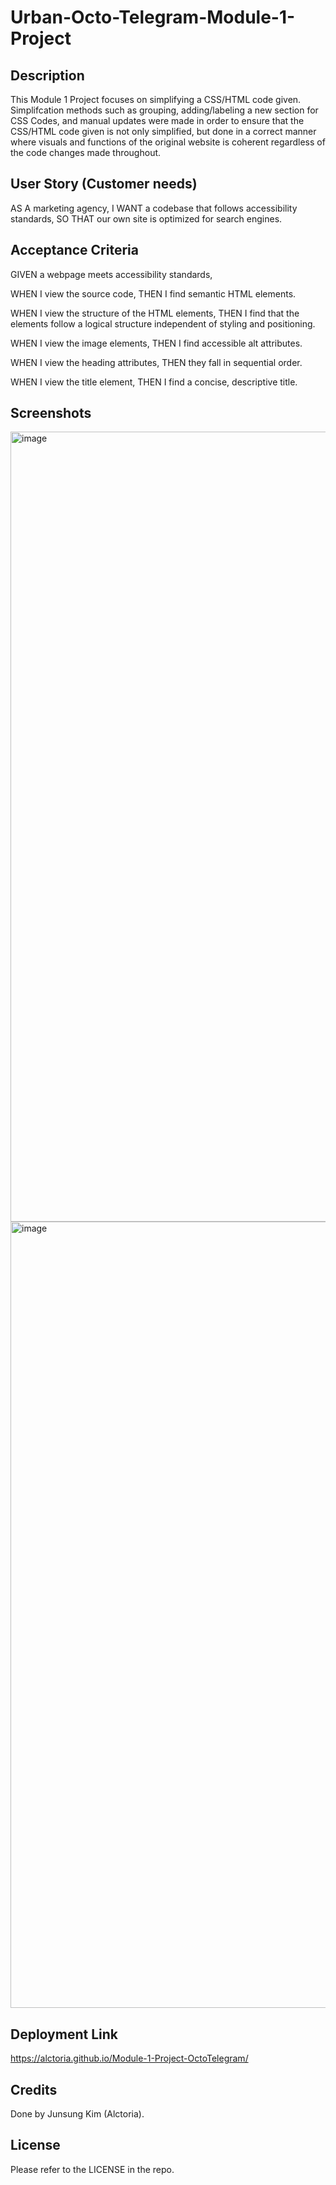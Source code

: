 # Urban-Octo-Telegram-Module-1-Project

## Description

This Module 1 Project focuses on simplifying a CSS/HTML code given. Simplifcation methods such as grouping, adding/labeling a new section for CSS Codes, and manual updates were made in order to ensure that the CSS/HTML code given is not only simplified, but done in a correct manner where visuals and functions of the original website is coherent regardless of the code changes made throughout.

## User Story (Customer needs)

AS A marketing agency,
I WANT a codebase that follows accessibility standards,
SO THAT our own site is optimized for search engines.

## Acceptance Criteria

GIVEN a webpage meets accessibility standards,

WHEN I view the source code,
THEN I find semantic HTML elements.

WHEN I view the structure of the HTML elements,
THEN I find that the elements follow a logical structure independent of styling and positioning.

WHEN I view the image elements,
THEN I find accessible alt attributes.

WHEN I view the heading attributes,
THEN they fall in sequential order.

WHEN I view the title element,
THEN I find a concise, descriptive title.

## Screenshots

<img width="1264" alt="image" src="https://github.com/Alctoria/Module-1-Project-OctoTelegram/assets/100668552/fc833a1e-d5d2-4e31-b355-45afa5a7d938">
<img width="1258" alt="image" src="https://github.com/Alctoria/Module-1-Project-OctoTelegram/assets/100668552/a8f384ce-908a-4060-b03c-05b2fc4fe84c">

## Deployment Link

https://alctoria.github.io/Module-1-Project-OctoTelegram/

## Credits

Done by Junsung Kim (Alctoria).

## License

Please refer to the LICENSE in the repo.
